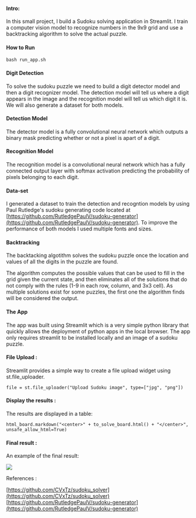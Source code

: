 #### Intro:

In this small project, I build a Sudoku solving application in Streamlit. I
train a computer vision model to recognize numbers in the 9x9 grid and use a backtracking algorithm to solve the actual puzzle.


#### How to Run
```
bash run_app.sh
```

#### Digit Detection

To solve the sudoku puzzle we need to build a digit detector model and then a digit recognizer
model. The detection model will tell us where a digit appears in the image and
the recognition model will tell us which digit it is. We will also generate a dataset for
both models.

#### Detection Model

The detector model is a fully convolutional neural network which outputs a binary mask 
predicting whether or not a pixel is apart of a digit.

#### Recognition Model

The recognition model is a convolutional neural network which has a fully connected output layer
with softmax activation predicting the probability of pixels belonging to each digit. 

#### Data-set

I generated a dataset to train the detection and recogntion models by using Paul Rutledge's
sudoku generating code located at [https://github.com/RutledgePaulV/sudoku-generator](https://github.com/RutledgePaulV/sudoku-generator). 
To improve the performance of both models I used multiple fonts and sizes.

#### Backtracking

The backtacking algotithm solves the sudoku puzzle once the location and values of all the 
digits in the puzzle are found.

The algorithm computes the possible values that can be used to fill in the grid given the 
current state, and then eliminates all of the solutions that do not comply with the rules 
(1-9 in each row, column, and 3x3 cell). As multiple solutions exist for some puzzles, the
first one the algorithm finds will be considered the output.

#### The App

The app was built using Streamlit which is a very simple python library that quickly allows the deployment
of python apps in the local browser. The app only requires streamlit to be installed locally and an image of 
a sudoku puzzle.

#### File Upload :

Streamlit provides a simple way to create a file upload widget using
st.file_uploader.

    file = st.file_uploader("Upload Sudoku image", type=["jpg", "png"])

#### Display the results :

The results are displayed in a table:

    html_board.markdown("<center>" + to_solve_board.html() + "</center>", unsafe_allow_html=True)

#### Final result :

An example of the final result:

![](https://cdn-images-1.medium.com/max/2560/1*v1bArKhF6rA0KvMxRfUg1g.png)



References :

[https://github.com/CVxTz/sudoku_solver](https://github.com/CVxTz/sudoku_solver)
[https://github.com/RutledgePaulV/sudoku-generator](https://github.com/RutledgePaulV/sudoku-generator)
